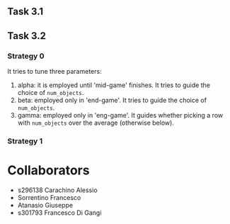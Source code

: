 ## Task 3.1

## Task 3.2

### Strategy 0
It tries to tune three parameters:
1) alpha: it is employed until 'mid-game' finishes. It tries to guide the choice of `num_objects`.
2) beta: employed only in 'end-game'. It tries to guide the choice of `num_objects`.
3) gamma: employed only in 'eng-game'. It guides whether picking a row with `num_objects` over the average (otherwise below).

### Strategy 1

# Collaborators
- s296138 Carachino Alessio
- Sorrentino Francesco
- Atanasio Giuseppe
- s301793 Francesco Di Gangi